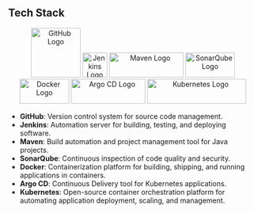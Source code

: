 ## Tech Stack

<p align="center">
  <img src="https://github.githubassets.com/images/modules/logos_page/GitHub-Mark.png" alt="GitHub Logo" width="100" height="100">
  <img src="https://www.jenkins.io/images/logos/jenkins/jenkins.svg" alt="Jenkins Logo" width="50" height="50">
  <img src="https://maven.apache.org/images/maven-logo-black-on-white.png" alt="Maven Logo" width="150" height="50">
  <img src="https://cdn.worldvectorlogo.com/logos/sonarqube.svg" alt="SonarQube Logo" width="100" height="50">
  <img src="https://1000logos.net/wp-content/uploads/2021/11/Docker-Logo-2013.png" alt="Docker Logo" width="100" height="50">
  <img src="https://www.opsmx.com/wp-content/uploads/2022/07/Argo-1-e1630327305635-1.png" alt="Argo CD Logo" width="150" height="50">
  <img src="https://kubernetes.io/images/kubernetes-horizontal-color.png" alt="Kubernetes Logo" width="200" height="50">
</p>

- **GitHub**: Version control system for source code management.
- **Jenkins**: Automation server for building, testing, and deploying software.
- **Maven**: Build automation and project management tool for Java projects.
- **SonarQube**: Continuous inspection of code quality and security.
- **Docker**: Containerization platform for building, shipping, and running applications in containers.
- **Argo CD**: Continuous Delivery tool for Kubernetes applications.
- **Kubernetes**: Open-source container orchestration platform for automating application deployment, scaling, and management.
